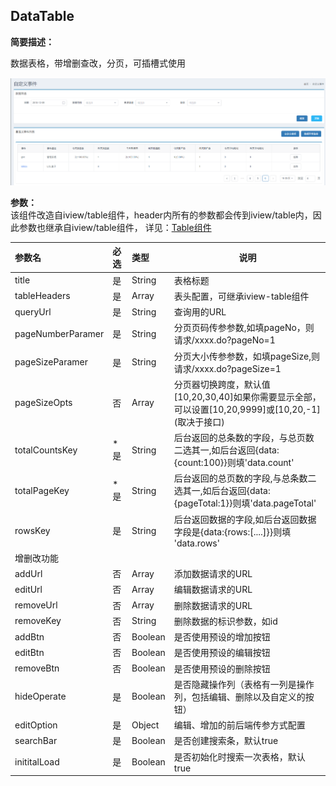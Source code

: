 ## DataTable

**简要描述：**

数据表格，带增删查改，分页，可插槽式使用

![](/assets/data-table.png)

**参数：**  
该组件改造自iview/table组件，header内所有的参数都会传到iview/table内，因此参数也继承自iview/table组件，
详见：[Table组件](https://www.iviewui.com/components/table "Table组件")

| 参数名 | 必选 | 类型 | 说明 |
| :--- | :--- | :--- | --- |
| title | 是 | String | 表格标题 |
| tableHeaders | 是 | Array | 表头配置，可继承iview-table组件 |
| queryUrl | 是 | String | 查询用的URL |
| pageNumberParamer| 是 | String | 分页页码传参参数,如填pageNo，则请求/xxxx.do?pageNo=1 |
| pageSizeParamer| 是 | String | 分页大小传参参数，如填pageSize,则请求/xxxx.do?pageSize=1 |
| pageSizeOpts| 否 | Array | 分页器切换跨度，默认值[10,20,30,40]如果你需要显示全部，可以设置[10,20,9999]或\[10,20,-1\]\(取决于接口\) |
| totalCountsKey| *是 | String | 后台返回的总条数的字段，与总页数二选其一,如后台返回{data:{count:100}}则填'data.count' |
| totalPageKey | *是 | String | 后台返回的总页数的字段,与总条数二选其一,如后台返回{data:{pageTotal:1}}则填'data.pageTotal' |
| rowsKey| 是 | String | 后台返回数据的字段,如后台返回数据字段是{data:{rows:[....]}}则填 'data.rows' |
| 增删改功能| |   |  |
| addUrl| 否 | Array | 添加数据请求的URL |
| editUrl| 否 | Array | 编辑数据请求的URL |
| removeUrl| 否 | Array | 删除数据请求的URL |
| removeKey| 否 | String | 删除数据的标识参数，如id |
| addBtn| 否 | Boolean | 是否使用预设的增加按钮 |
| editBtn| 否 | Boolean | 是否使用预设的编辑按钮 |
| removeBtn| 否 | Boolean | 是否使用预设的删除按钮 |
| hideOperate| 是 | Boolean | 是否隐藏操作列（表格有一列是操作列，包括编辑、删除以及自定义的按钮） |
| editOption | 是 | Object | 编辑、增加的前后端传参方式配置 |
| searchBar| 是 | Boolean | 是否创建搜索条，默认true |
| inititalLoad| 是 | Boolean | 是否初始化时搜索一次表格，默认true |





































































































































































































































































































































































































































































































































































































































































































































































































































































































































































































































































